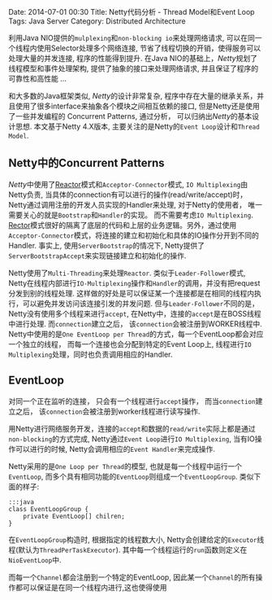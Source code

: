 Date: 2014-07-01 00:30
Title: Netty代码分析 - Thread Model和Event Loop
Tags: Java Server
Category: Distributed Architecture

利用Java NIO提供的`mulplexing`和`non-blocking io`来处理网络请求, 可以在同一个线程内使用Selector处理多个网络连接, 节省了线程切换的开销，使得服务可以处理大量的并发连接, 程序的性能得到提升. 在Java NIO的基础上，*Netty*规划了线程模型和事件处理架构, 提供了抽象的接口来处理网络请求, 并且保证了程序的可靠性和高性能 ...

<!-- PELICAN_END_SUMMARY -->

和大多数的Java框架类似, *Netty*的设计非常复杂, 程序中存在大量的继承关系，并且使用了很多interface来抽象各个模块之间相互依赖的接口, 但是Netty还是使用了一些并发编程的 Concurrent Patterns, 通过分析， 可以归纳出*Netty*的基本设计思想. 本文基于Netty 4.X版本, 主要关注的是Netty的`Event Loop`设计和`Thread Model`.

## Netty中的Concurrent Patterns
*Netty*中使用了[Reactor][1]模式和`Acceptor-Connector`模式, `IO Multiplexing`由Netty负责, 当具体的connection有可以进行的操作(read/write/accept)时，Netty通过调用注册的开发人员实现的Handler来处理, 对于Netty的使用者， 唯一需要关心的就是`Bootstrap`和`Handler`的实现。 而不需要考虑`IO Multiplexing`. [Rector][1]模式很好的隔离了底层的代码和上层的业务逻辑。另外，通过使用`Acceptor-Connector`模式，将连接的建立和初始化和具体的IO操作分开到不同的Handler. 事实上, 使用`ServerBootstrap`的情况下, Netty提供了`ServerBootstrapAccept`来实现链接建立和初始化的操作.

Netty使用了`Multi-Threading`来处理`Reactor`. 类似于`Leader-Follower`模式, Netty在线程内部进行`IO-Multiplexing`操作和`Handler`的调用，并没有把request分发到别的线程处理. 这样做的好处是可以保证某一个连接都是在相同的线程内执行，可以避免并发访问该连接引发的并发问题. 但与`Leader-Follower`不同的是， Netty没有使用多个线程来进行`accept`, 在Netty中，连接的`accept`是在BOSS线程中进行处理. 而`connection`建立之后， 该`connection`会被注册到WORKER线程中. Netty中使用的是`One EventLoop per Thread`的方式，每一个EventLoop都会对应一个独立的线程， 而每一个连接也会分配到特定的Event Loop上, 线程进行`IO Multiplexing`处理，同时也负责调用相应的Handler. 


## EventLoop

对同一个正在监听的连接， 只会有一个线程进行`accept`操作， 而当`connection`建立之后， 该`connection`会被注册到worker线程进行读写操作. 


用Netty进行网络服务开发，连接的`accept`和数据的`read/write`实际上都是通过`non-blocking`的方式完成, Netty通过`Event Loop`进行`IO Multiplexing`, 当有IO操作可以进行的时候, Netty会调用相应的`Event Handler`来完成操作.

Netty采用的是``One Loop per Thread``的模型, 也就是每一个线程中运行一个`EventLoop`, 而多个具有相同功能的`EventLoop`则组成一个`EventLoopGroup`. 类似下面的样子:

    :::java
	class EventLoopGroup {
	    private EventLoop[] chilren;
	}

在`EventLoopGroup`构造时, 根据指定的线程数大小, Netty会创建给定的`Executor`线程(默认为`ThreadPerTaskExecutor`). 其中每一个线程运行的`run`函数则定义在`NioEventLoop`中.

而每一个`Channel`都会注册到一个特定的EventLoop, 因此某一个`Channel`的所有操作都可以保证是在同一个线程内进行,这也使得使用


[1]: http://en.wikipedia.org/wiki/Reactor_pattern "Reactor"
